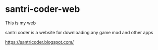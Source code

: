 # santri-coder-web
This is my web



santri coder is a website for downloading any game mod and other apps


https://santricoder.blogspot.com/
